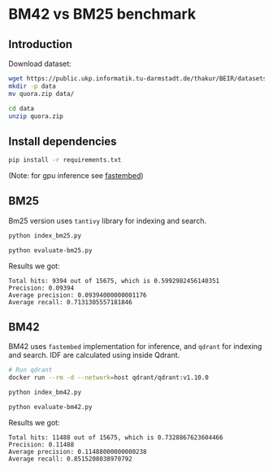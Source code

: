 

# BM42 vs BM25 benchmark


## Introduction

Download dataset:

```bash
wget https://public.ukp.informatik.tu-darmstadt.de/thakur/BEIR/datasets/quora.zip
mkdir -p data
mv quora.zip data/

cd data
unzip quora.zip
```

## Install dependencies

```bash
pip install -r requirements.txt
```

(Note: for gpu inference see [fastembed](https://github.com/qdrant/fastembed?tab=readme-ov-file#%EF%B8%8F-fastembed-on-a-gpu))


## BM25

Bm25 version uses `tantivy` library for indexing and search. 

```bash
python index_bm25.py

python evaluate-bm25.py
```

Results we got:

```
Total hits: 9394 out of 15675, which is 0.5992982456140351
Precision: 0.09394
Average precision: 0.09394000000001176
Average recall: 0.7131305557181846
```

## BM42

BM42 uses `fastembed` implementation for inference, and `qdrant` for indexing and search.
IDF are calculated using inside Qdrant.


```bash
# Run qdrant
docker run --rm -d --network=host qdrant/qdrant:v1.10.0

python index_bm42.py

python evaluate-bm42.py
```

Results we got:

```
Total hits: 11488 out of 15675, which is 0.7328867623604466
Precision: 0.11488
Average precision: 0.11488000000000238
Average recall: 0.8515208038970792
```
